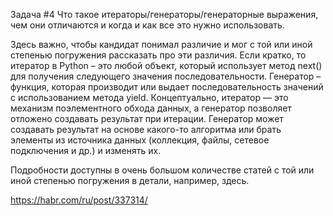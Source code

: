

Задача #4
Что такое итераторы/генераторы/генераторные выражения, чем они отличаются и когда и как все это нужно использовать.


Здесь важно, чтобы кандидат понимал различие и мог с той или иной степенью погружения рассказать про эти различия. Если кратко, то итератор в Python – это любой объект, который использует метод next() для получения следующего значения последовательности. Генератор – функция, которая производит или выдает последовательность значений с использованием метода yield. Концептуально, итератор — это механизм поэлементного обхода данных, а генератор позволяет отложено создавать результат при итерации. Генератор может создавать результат на основе какого-то алгоритма или брать элементы из источника данных (коллекция, файлы, сетевое подключения и др.) и изменять их.

Подробности доступны в очень большом количестве статей с той или иной степенью погружения в детали, например, здесь.

https://habr.com/ru/post/337314/